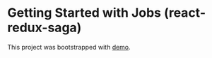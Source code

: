 # Getting Started with Jobs (react-redux-saga)

This project was bootstrapped with [demo](https://alisakravchenko.github.io/project-jobs-react-redux-saga/).
